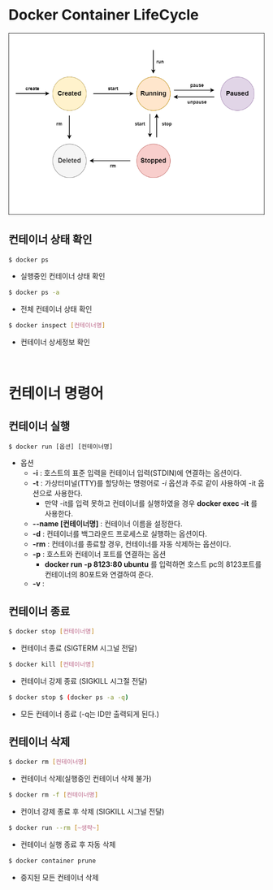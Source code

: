 # Docker Container LifeCycle

![./md_img/03_cycle.png](./md_img/03_cycle.png)


## 컨테이너 상태 확인

```bash
$ docker ps
```
*  실행중인 컨테이너 상태 확인

```bash
$ docker ps -a
```

* 전체 컨테이너 상태 확인

```bash
$ docker inspect [컨테이너명]
```

* 컨테이너 상세정보 확인

<br>

# 컨테이너 명령어

## 컨테이너 실행

```
$ docker run [옵션] [컨테이너명]
```

* 옵션
    * __-i__ : 호스트의 표준 입력을 컨테이너 입력(STDIN)에 연결하는 옵션이다.
    * __-t__ : 가상터미널(TTY)를 할당하는 명령어로 _-i_ 옵션과 주로 같이 사용하여 -it 옵션으로 사용한다.
        * 만약 -it를 입력 못하고 컨테이너를 실행하였을 경우 __docker exec -it__ 를 사용한다.
    * __--name [컨테이너명]__ : 컨테이너 이름을 설정한다.
    * __-d__ : 컨테이너를 백그라운드 프로세스로 실행하는 옵션이다.
    * __-rm__ : 컨테이너를 종료할 경우, 컨테이너를 자동 삭제하는 옵션이다.
    * __-p__ : 호스트와 컨테이너 포트를 연결하는 옵션
        * __docker run -p 8123:80 ubuntu__ 를 입력하면 호스트 pc의 8123포트를 컨테이너의 80포트와 연결하여 준다.
    * __-v__ : 

## 컨테이너 종료

```bash
$ docker stop [컨테이너명]
```

* 컨테이너 종료 (SIGTERM 시그널 전달)

```bash
$ docker kill [컨테이너명]
```

* 컨테이너 강제 종료 (SIGKILL 시그절 전달)

```bash
$ docker stop $ (docker ps -a -q)
```

* 모든 컨테이너 종료 (-q는 ID만 출력되게 된다.)

## 컨테이너 삭제

```bash
$ docker rm [컨테이너명]
```

* 컨테이너 삭제(실행중인 컨테이너 삭제 불가)

```bash
$ docker rm -f [컨테이너명]
```

* 컨이너 강제 종료 후 삭제 (SIGKILL 시그널 전달)

```bash
$ docker run --rm [~생략~]
```

* 컨테이너 실행 종료 후 자동 삭제

```bash
$ docker container prune
```

* 중지된 모든 컨테이너 삭제